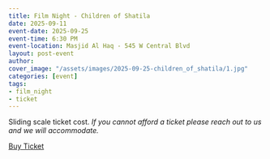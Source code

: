 ```yaml
---
title: Film Night - Children of Shatila
date: 2025-09-11
event-date: 2025-09-25
event-time: 6:30 PM
event-location: Masjid Al Haq - 545 W Central Blvd
layout: post-event
author: 
cover_image: "/assets/images/2025-09-25-children_of_shatila/1.jpg"
categories: [event]
tags:
- film_night
- ticket
---
```


<p>Sliding scale ticket cost.
<i>If you cannot afford a ticket please reach out to us and we will accommodate.</i></p>
<div class="button-container">
    <div class="button">
    <a href="https://givebutter.com/E82oiO" target="_blank">Buy Ticket</a>
    </div>
</div>